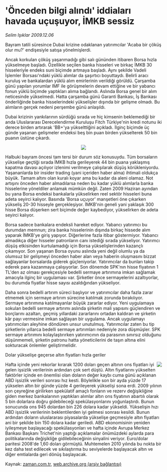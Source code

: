 # 'Önceden bilgi alındı' iddiaları havada uçuşuyor, İMKB sessiz

*Selim Işıklar 2009.12.06*

<tr><td class="metin" colspan="2" style="padding-top: 20px; padding-left: 5px; ">Bayram tatili süresince Dubai krizine odaklanan yatırımcılar 'Acaba bir çöküş olur mu?' endişesiyle satışa yönelmişlerdi.</td></tr><tr><td class="metin" colspan="2" style="padding-top: 20px; padding-left: 5px; "><p>Ancak korkulan çöküş yaşanmadığı gibi salı gününden itibaren Borsa hızla yükselmeye başladı. Özellikle seçilen banka hisseleri ve birkaç İMKB 30 hisseleriyle endeks suni biçimde artmaya başladı. Aynı şekilde Vadeli İşlemler Borsası'ndaki yüklü alımlar da şaşırtıcı boyuttaydı. Belirli aracı kuruluş ve bankalardan yüklü alım emirlerinin verildiği görüldü. Çarşamba günü yapılan yorumlar IMF ile görüşmelerin devam ettiğine ve bir yabancı fonun yüklü biçimde yaptıkları alıma bağlandı. Aslında Borsa genel bir alım neticesinde yükselmedi. Hatta çarşamba günü Garanti Bankası, İş Bankası önderliğinde banka hisselerindeki yükselişler dışında bir gelişme olmadı. Bu alımların gerçek nedeni perşembe günü anlaşıldı.
<p> Dubai krizinin yankılarının sürdüğü sırada ve hiç kimsenin beklemediği bir anda Uluslararası Derecelendirme Kuruluşu Fitch Türkiye'nin kredi notunu iki derece birden artırarak 'BB+'ya yükselttiğini açıkladı. İlginç biçimde üç günde yaşanan gelişmeler endeksi beş bin puan birden yükselterek 50 bin puanın üstüne çıkardı.
<p>
<p align="center"><img border="0" src="http://web.archive.org/web/20100110011505im_/http://medya.zaman.com.tr/2009/12/06/imkb.jpg"/>
<p> Halbuki bayram öncesi tam tersi bir durum söz konusuydu. Tüm borsaların yükselişe geçtiği sırada İMKB hızla gerileyerek 44 bin puana yaklaşmış kapatma davası açılıyor izlenimi verilmeye çalışılarak düşüş körükleniyordu. Yaşananlarda bir insider trading (yani içeriden haber alma) ihtimali oldukça büyük. Tamam altını olan kuralı koyar ama bu kadar da aleni olamaz. Not artışını önceden haber almadılarsa neden bu kadar yüklü alımlarla banka hisselerine yöneldiler anlamak mümkün değil. Zaten 2009 Haziran ayından bu yana Borsa endeksi bankalarla yükselirken reel sektör hisseleri buna adeta seyirci kalıyor. Basında 'Borsa uçuyor' manşetleri öne çıkarken yükseliş 20-30 hisseyle gerçekleşiyor. İMKB'nin geneli yani yaklaşık 300 hisse Borsa düşerken sert biçimde değer kaybediyor, yükselirken de adeta seyirci kalıyor.
<p> Borsa sadece bankalara endeksli hareket ediyor. Yabancı yatırımcı bu durumdan memnun; zira banka hisselerinin dışında birkaç hissede alım yaparak İMKB'ye giriş yapıyor. Diğerlerine fazla itibar göstermiyor. Yabancı almadıkça diğer hisseler patronların canı istediği sırada yükseliyor. Yatırımcı düşüş etkisinden kurtulamadığı için Borsa yükselişlerinden kazançlı çıkamıyor. Son yaşanan Borsa oyunu aslında yeni değil olumlu ya da olumsuz bir gelişmeyi önceden haber alan veya haberin oluşmasını bizzat sağlayanlar borsalarda giderek güçleniyorlar. Yatırımcılar da bunları takip ederek para kazanmaya çalışıyorlar. Son dönemde SPK'nın hisse fiyatının 1 TL'den az olması gerekçesiyle bedelli sermaye artırımına imkan sağlamak amacıyla ilginç bir uygulaması var. Şirketler önce sermayelerini azaltıyorlar, bu durumda fiyatlar hisse sayısı azaldığından yükseliyor. 
<p> Daha sonra bedelli artırım süreci başlıyor ve yatırımcılar daha fazla zarar etmemek için sermaye artırım sürecine katılmak zorunda bırakılıyor. Sermaye artırımına katılmayanlar büyük zararlar ediyor. Yeni uygulamaya sokulan bedelli sermaye artırımı aslında şirketin mali yapısını güçlendiren ve borçlarını azaltan, geçmiş yıllardaki zararlarını ortadan kaldıran ve şirketin kâr payı vermesine imkan sağlayan bir uygulama. Ancak uygulamayı yatırımcıları aleyhine döndüren unsur unutulmuş. Yatırımcılar zaten bu tip şirketlerin yıllarca bedelli sermaye artırımları nedeniyle zora düşmüşler. SPK sermaye artırımını kolaylaştırırken yatırımcının da parasının sınırsız olduğunu düşünmemeli, şirketin patronu hatta yöneticilerini de taşın altına elini sokturacak önlemler geliştirmelidir. 
<p>Dolar yükselişe geçerse altın fiyatları hızla geriler

<p><img align="right" border="0" src="http://web.archive.org/web/20100110011505im_/http://medya.zaman.com.tr/2009/12/06/altin.jpg"/>
<p>Hafta içinde yeni rekorlar kırarak 1200 doları geçen altının ons fiyatları iyi gelen işsizlik verilerinin ardından çok sert düştü. Altın fiyatlarını yükselten faktörler içinde en önemlisi olan doların değer kaybı cuma günü açıklanan ABD işsizlik verileri sonrası hız kesti. Böylelikle son bir ayda yüzde 17 yükselen altın bir günde yüzde 4 gerileyerek yükselişi sona erdi. 2009 yılının son çeyreğine girilirken spekülatif amaçlı fonların ve rezerv değişikliğine giden merkez bankalarının yaptıkları alımlar altın ons fiyatının abartılı olarak 5 bin dolarlara doğru gidebileceği spekülasyonlarını yoğunlaştırdı. Bunun sonucunda ons 945 dolardan bin 226 dolara kadar yükseldi. Yükselişin hızı ABD işsizlik verilerinin beklentilerden iyi gelmesi sonrası kesildi. Bunun ardından doların uluslararası piyasalarda yükselişe geçmesiyle altın fiyatları ani bir şekilde bin 150 dolara kadar geriledi. ABD ekonomisinin yeniden iyileşmeye başlayacağı spekülasyonları ve hafta içinde Avrupa Merkez Bankası Başkanı Trichet'nin yaptığı açıklamalar önümüzdeki aylarda para politikalarında değişikliğe gidilebileceğinin sinyalini veriyor. Euro/dolar paritesi 2008'de 1,60 doları görmüştü. Muhtemelen 2010 yılında bu nokta bir kez daha test edilecek ve sıkılaştırma bu seviyelerde başlayacak altın ve diğer emtialarda geri dönüş başlayacak.<br/></p></p></p></p></p></p></p></p></p></p></td></tr>

Kaynak: [zaman.com.tr](http://zaman.com.tr/yazar.do?yazino=923902), [web.archive.org (arşiv bağlantısı)](http://web.archive.org/web/20100110011505/http://www.zaman.com.tr:80/yazar.do?yazino=923902)
